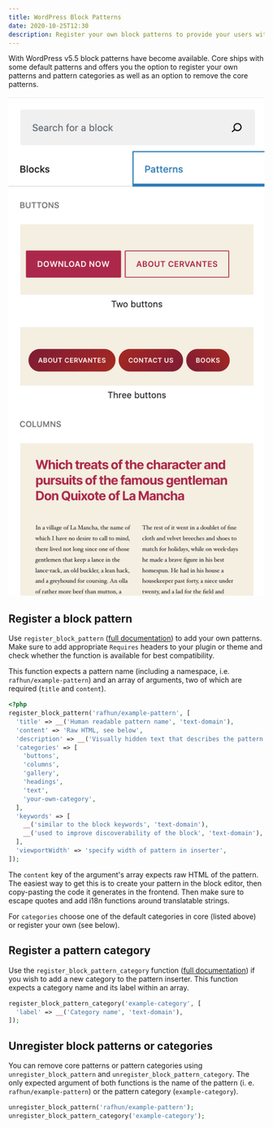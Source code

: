 ```yaml
---
title: WordPress Block Patterns
date: 2020-10-25T12:30
description: Register your own block patterns to provide your users with an easy way to achieve intricate layouts.
---
```


With WordPress v5.5 block patterns have become available. Core ships with some default patterns and offers you the option to register your own patterns and pattern categories as well as an option to remove the core patterns.

![Example of the pattern inserter](./patterns-inserter.png)

## Register a block pattern

Use `register_block_pattern` ([full documentation](https://developer.wordpress.org/block-editor/developers/block-api/block-patterns/)) to add your own patterns. Make sure to add appropriate `Requires` headers to your plugin or theme and check whether the function is available for best compatibility.

This function expects a pattern name (including a namespace, i.e. `rafhun/example-pattern`) and an array of arguments, two of which are required (`title` and `content`).

```php
<?php
register_block_pattern('rafhun/example-pattern', [
  'title' => __('Human readable pattern name', 'text-domain'),
  'content' => 'Raw HTML, see below',
  'description' => __('Visually hidden text that describes the pattern', 'text-domain'),
  'categories' => [
    'buttons',
    'columns',
    'gallery',
    'headings',
    'text',
    'your-own-category',
  ],
  'keywords' => [
    __('similar to the block keywords', 'text-domain'),
    __('used to improve discoverability of the block', 'text-domain'),
  ],
  'viewportWidth' => 'specify width of pattern in inserter',
]);
```

The `content` key of the argument's array expects raw HTML of the pattern. The easiest way to get this is to create your pattern in the block editor, then copy-pasting the code it generates in the frontend. Then make sure to escape quotes and add i18n functions around translatable strings.

For `categories` choose one of the default categories in core (listed above) or register your own (see below).

## Register a pattern category

Use the `register_block_pattern_category` function ([full documentation](https://developer.wordpress.org/block-editor/developers/block-api/block-patterns/#register_block_pattern_category)) if you wish to add a new category to the pattern inserter. This function expects a category name and its label within an array.

```php
register_block_pattern_category('example-category', [
  'label' => __('Category name', 'text-domain'),
]);
```

## Unregister block patterns or categories

You can remove core patterns or pattern categories using `unregister_block_pattern` and `unregister_block_pattern_category`. The only expected argument of both functions is the name of the pattern (i. e. `rafhun/example-pattern`) or the pattern category (`example-category`).

```php
unregister_block_pattern('rafhun/example-pattern');
unregister_block_pattern_category('example-category');
```
